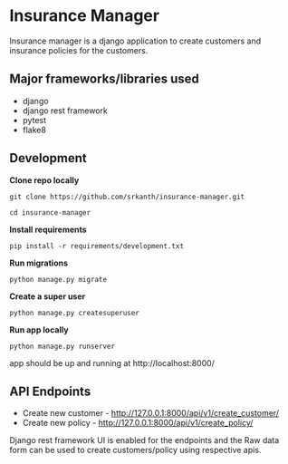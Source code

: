 # Insurance Manager


Insurance manager is a django application to create customers and insurance policies for the customers.

## Major frameworks/libraries used

- django
- django rest framework
- pytest
- flake8

## Development

**Clone repo locally**

    git clone https://github.com/srkanth/insurance-manager.git

	cd insurance-manager

**Install requirements**

    pip install -r requirements/development.txt

**Run migrations**

    python manage.py migrate

**Create a super user**

    python manage.py createsuperuser

**Run app locally**

    python manage.py runserver

app should be up and running at http://localhost:8000/

## API Endpoints

 - Create new customer - http://127.0.0.1:8000/api/v1/create_customer/
 - Create new policy - http://127.0.0.1:8000/api/v1/create_policy/

Django rest framework UI is enabled for the endpoints and the Raw data form can be used to create customers/policy using respective apis.
